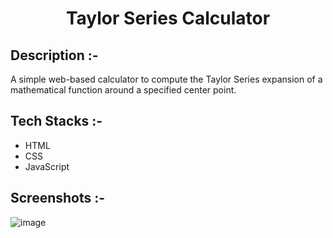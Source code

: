 # <p align="center">Taylor Series Calculator</p>

## Description :-

A simple web-based calculator to compute the Taylor Series expansion of a mathematical function around a specified center point.

## Tech Stacks :-

- HTML
- CSS
- JavaScript

## Screenshots :-

![image](https://github.com/Rakesh9100/CalcDiverse/assets/73993775/645d5950-c3e0-4cd2-872b-29f911fc3f3b)

